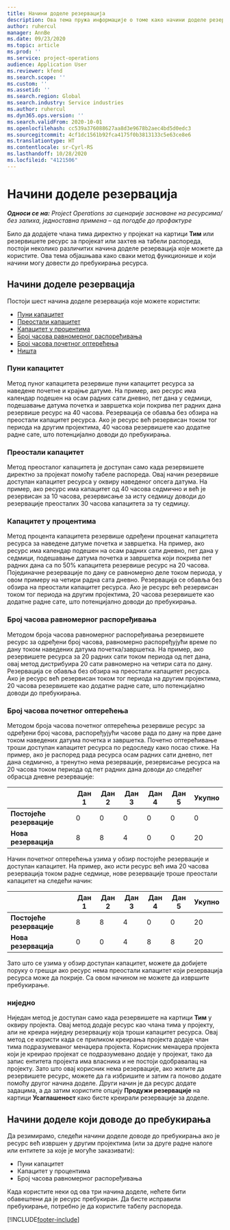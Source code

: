 ```yaml
---
title: Начини доделе резервација
description: Ова тема пружа информације о томе како начини доделе резервација функционишу у услузи Project Operations.
author: ruhercul
manager: AnnBe
ms.date: 09/23/2020
ms.topic: article
ms.prod: ''
ms.service: project-operations
audience: Application User
ms.reviewer: kfend
ms.search.scope: ''
ms.custom: ''
ms.assetid: ''
ms.search.region: Global
ms.search.industry: Service industries
ms.author: ruhercul
ms.dyn365.ops.version: ''
ms.search.validFrom: 2020-10-01
ms.openlocfilehash: cc539a376088627aa8d3e9678b2aec4bd5d0edc3
ms.sourcegitcommit: 4cf1dc1561b92fca4175f0b3813133c5e63ce8e6
ms.translationtype: HT
ms.contentlocale: sr-Cyrl-RS
ms.lasthandoff: 10/28/2020
ms.locfileid: "4121506"
---
```

# <a name="booking-allocation-methods"></a>Начини доделе резервација

_**Односи се на:** Project Operations за сценарије засноване на ресурсима/без залиха, једноставна примена – од погодбе до профактуре_

Било да додајете члана тима директно у пројекат на картици **Тим** или резервишете ресурс за пројекат или захтев на табели распореда, постоји неколико различитих начина доделе резервација које можете да користите. Ова тема објашњава како сваки метод функционише и који начини могу довести до пребукирања ресурса.

## <a name="booking-allocation-methods"></a>Начини доделе резервација

Постоји шест начина доделе резервација које можете користити:

- [Пуни капацитет](#full)
- [Преостали капацитет](#remaining)
- [Капацитет у процентима](#percentage)
- [Број часова равномерног распоређивања](#evenly)
- [Број часова почетног оптерећења](#front)
- [Ништа](#none)

### <a name="full-capacity"></a><a name="full"></a>Пуни капацитет 
Метод пуног капацитета резервише пуни капацитет ресурса за наведене почетне и крајње датуме. На пример, ако ресурс има календар подешен на осам радних сати дневно, пет дана у седмици, подешавање датума почетка и завршетка који покрива пет радних дана резервише ресурс на 40 часова. Резервација се обавља без обзира на преостали капацитет ресурса. Ако је ресурс већ резервисан током тог периода на другим пројектима, 40 часова резервишете као додатне радне сате, што потенцијално доводи до пребукирања.

### <a name="remaining-capacity"></a><a name="remaining"></a>Преостали капацитет
Метод преосталог капацитета је доступан само када резервишете директно за пројекат помоћу табеле распореда. Овај начин резервише доступан капацитет ресурса у оквиру наведеног опсега датума. На пример, ако ресурс има капацитет од 40 часова седмично и већ је резервисан за 10 часова, резервисање за исту седмицу доводи до резервације преосталих 30 часова капацитета за ту седмицу.

### <a name="percentage-capacity"></a><a name="percentage"></a>Капацитет у процентима
Метод процента капацитета резервише одређени проценат капацитета ресурса за наведене датуме почетка и завршетка. На пример, ако ресурс има календар подешен на осам радних сати дневно, пет дана у седмици, подешавање датума почетка и завршетка који покрива пет радних дана са по 50% капацитета резервише ресурс на 20 часова. Појединачне резервације по дану се равномерно деле током периода, у овом примеру на четири радна сата дневно. Резервација се обавља без обзира на преостали капацитет ресурса. Ако је ресурс већ резервисан током тог периода на другим пројектима, 20 часова резервишете као додатне радне сате, што потенцијално доводи до пребукирања.

### <a name="evenly-distribute-hours"></a><a name="evenly"></a>Број часова равномерног распоређивања
Методом броја часова равномерног распоређивања резервишете ресурс за одређени број часова, равномерно распоређујући време по дану током наведених датума почетка/завршетка. На пример, ако резервишете ресурса за 20 радних сати током периода од пет дана, овај метод дистрибуира 20 сати равномерно на четири сата по дану. Резервација се обавља без обзира на преостали капацитет ресурса. Ако је ресурс већ резервисан током тог периода на другим пројектима, 20 часова резервишете као додатне радне сате, што потенцијално доводи до пребукирања.

### <a name="front-load-hours"></a><a name="front"></a>Број часова почетног оптерећења
Методом броја часова почетног оптерећења резервише ресурс за одређени број часова, распоређујући часове рада по дану на прве дане током наведених датума почетка и завршетка. Почетно оптерећивање троши доступан капацитет ресурса по редоследу како посао стиже. На пример, ако је распоред рада ресурса осам радних сати дневно, пет дана седмично, а тренутно нема резервације, резервисање ресурса на 20 часова током периода од пет радних дана доводи до следећег обрасца дневне резервације: 

|                           |    Дан 1    |    Дан 2    |    Дан 3    |    Дан 4    |    Дан 5    |    Укупно    |
|---------------------------|-------------|-------------|-------------|-------------|-------------|-------------|
|    **Постојеће   резервације**    |    0        |    0        |    0        |    0        |    0        |    0        |
|    **Нова   резервација**          |    8        |    8        |    4        |    0        |    0        |    20       |

Начин почетног оптерећења узима у обзир постојеће резервације и доступан капацитет. На пример, ако исти ресурс већ има 20 часова резервација током радне седмице, нове резервације троше преостали капацитет на следећи начин:

|                     | Дан 1 | Дан 2 | Дан 3 | Дан 4 | Дан 5 | Укупно |
|---------------------|-------|-------|-------|-------|-------|-------|
| **Постојеће   резервације** | 8     | 8     | 4     | 0     | 0     | 20    |
| **Нова   резервација**       | 0     | 0     | 4     | 8     | 8     | 20    |

Зато што се узима у обзир доступан капацитет, можете да добијете поруку о грешци ако ресурс нема преостали капацитет који резервација ресурса може да покрије. Са овом начином не можете да извршите пребукирање.

### <a name="none"></a><a name="none"></a>ниједно
Ниједан метод је доступан само када резервишете на картици **Тим** у оквиру пројекта. Овај метод додаје ресурс као члана тима у пројекту, али не креира ниједну резервацију која троши капацитет ресурса. Овај метод се користи када се приликом креирања пројекта додаје члан тима подразумеваног менаџера пројекта. Корисник менаџера пројекта који је креирао пројекат се подразумевано додаје у пројекат, тако да запис ентитета пројекта има власника и не постоји одобравалац на пројекту. Зато што овај корисник нема резервације, ако желите да резервишете ресурс, можете да га избришите и затим га поново додате помоћу другог начина доделе. Други начин је да ресурс додате задацима, а да затим користите опцију **Продужи резервације** на картици **Усаглашеност** како бисте креирали резервације за доделе.

## <a name="allocation-methods-that-lead-to-overbooking"></a>Начини доделе који доводе до пребукирања
Да резимирамо, следећи начини доделе доводе до пребукирања ако је ресурс већ извршен у другим пројектима (или за друге радне налоге или ентитете за које је могуће заказивати):

- Пуни капацитет
- Капацитет у процентима
- Број часова равномерног распоређивања

Када користите неки од ова три начина доделе, нећете бити обавештени да је ресурс пребукиран. Да бисте исправили пребукирање, потребно је да користите табелу распореда.


[!INCLUDE[footer-include](../includes/footer-banner.md)]